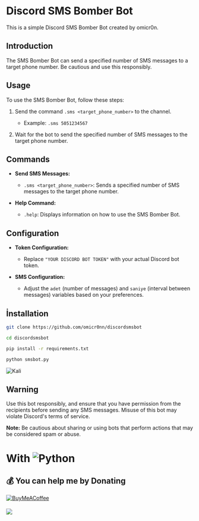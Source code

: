 # Discord SMS Bomber Bot

This is a simple Discord SMS Bomber Bot created by omicr0n.

## Introduction

The SMS Bomber Bot can send a specified number of SMS messages to a target phone number. Be cautious and use this responsibly.

## Usage

To use the SMS Bomber Bot, follow these steps:

1. Send the command `.sms <target_phone_number>` to the channel.
   - Example: `.sms 5051234567`

2. Wait for the bot to send the specified number of SMS messages to the target phone number.

## Commands

- **Send SMS Messages:**
  - `.sms <target_phone_number>`: Sends a specified number of SMS messages to the target phone number.

- **Help Command:**
  - `.help`: Displays information on how to use the SMS Bomber Bot.

## Configuration

- **Token Configuration:**
  - Replace `"YOUR DISCORD BOT TOKEN"` with your actual Discord bot token.

- **SMS Configuration:**
  - Adjust the `adet` (number of messages) and `saniye` (interval between messages) variables based on your preferences.
 
## İnstallation
```bash
git clone https://github.com/omicr0nn/discordsmsbot
```
```bash
cd discordsmsbot
```
```bash
pip install -r requirements.txt
```
```bash
python smsbot.py
```

![Kali](https://i.hizliresim.com/h7iuqqy.png)

## Warning

Use this bot responsibly, and ensure that you have permission from the recipients before sending any SMS messages. Misuse of this bot may violate Discord's terms of service.

**Note:** Be cautious about sharing or using bots that perform actions that may be considered spam or abuse.



# With ![Python](https://img.shields.io/badge/python-3670A0?style=for-the-badge&logo=python&logoColor=ffdd54)

  ## 💰 You can help me by Donating
  [![BuyMeACoffee](https://img.shields.io/badge/Buy%20Me%20a%20Coffee-ffdd00?style=for-the-badge&logo=buy-me-a-coffee&logoColor=black)](https://www.buymeacoffee.com/omicr0n) 
####
[![](https://visitcount.itsvg.in/api?id=omicr0nn&icon=3&color=0)](https://visitcount.itsvg.in)
